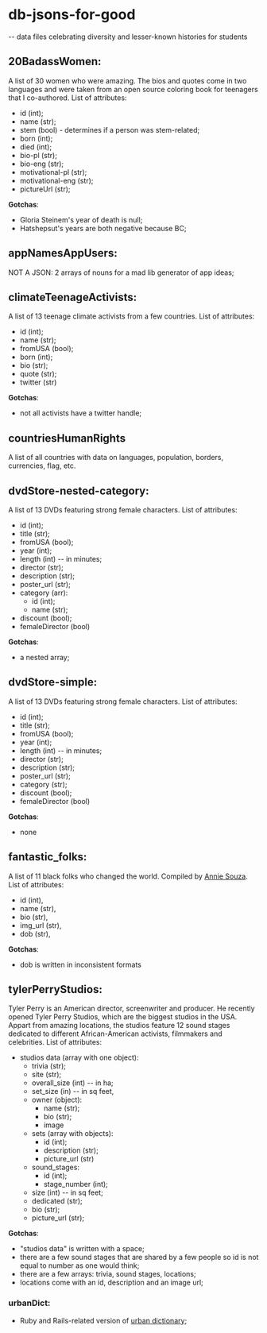 # db-jsons-for-good
-- data files celebrating diversity and lesser-known histories for students

## 20BadassWomen: 
A list of 30 women who were amazing. The bios and quotes come in two languages and were taken from an open source coloring book for teenagers that I co-authored.
List of attributes: 
- id (int); 
- name (str); 
- stem (bool) - determines if a person was stem-related;
- born (int); 
- died (int); 
- bio-pl (str); 
- bio-eng (str); 
- motivational-pl (str); 
- motivational-eng (str);
- pictureUrl (str);


**Gotchas**:
- Gloria Steinem's year of death is null;
- Hatshepsut's years are both negative because BC;

## appNamesAppUsers: 
NOT A JSON: 2 arrays of nouns for a mad lib generator of app ideas;


## climateTeenageActivists: 
A list of 13 teenage climate activists from a few countries. 
List of attributes: 
- id (int); 
- name (str); 
- fromUSA (bool);
- born (int); 
- bio (str); 
- quote (str); 
- twitter (str)


**Gotchas**:
- not all activists have a twitter handle;

## countriesHumanRights
A list of all countries with data on languages, population, borders, currencies, flag, etc.

## dvdStore-nested-category:
A list of 13 DVDs featuring strong female characters.
List of attributes: 
- id (int); 
- title (str); 
- fromUSA (bool);
- year (int); 
- length (int) -- in minutes;
- director (str); 
- description (str); 
- poster_url (str);
- category (arr):
    - id (int); 
    - name (str);
- discount (bool);
- femaleDirector (bool)


**Gotchas**:
- a nested array;

## dvdStore-simple:
A list of 13 DVDs featuring strong female characters.
List of attributes: 
- id (int); 
- title (str); 
- fromUSA (bool);
- year (int); 
- length (int) -- in minutes;
- director (str); 
- description (str); 
- poster_url (str);
- category (str);
- discount (bool);
- femaleDirector (bool)


**Gotchas**:
- none

## fantastic_folks:
A list of 11 black folks who changed the world. Compiled by [Annie Souza](https://github.com/luanesouza).
List of attributes: 
- id (int),
- name (str),
- bio (str),
- img_url (str),
- dob (str),

**Gotchas**:
- dob is written in inconsistent formats

## tylerPerryStudios:
Tyler Perry is an American director, screenwriter and producer.
He recently opened Tyler Perry Studios, which are the biggest studios in the USA.
Appart from amazing locations, the studios feature 12 sound stages dedicated to different African-American activists, filmmakers and celebrities.
List of attributes: 
* studios data (array with one object):
    * trivia (str);
    * site (str);
    * overall_size (int) -- in ha;
    * set_size (in) -- in sq feet,
    * owner (object):
        * name (str);
        * bio (str);
        * image
    * sets (array with objects):
        * id (int);
        * description (str);
        * picture_url (str)
    * sound_stages:
        * id (int); 
        * stage_number (int);
    * size (int) -- in sq feet;
    * dedicated (str);
    * bio (str);
    * picture_url (str);

**Gotchas**:
- "studios data" is written with a space;
- there are a few sound stages that are shared by a few people so id is not equal to number as one would think;
- there are a few arrays: trivia, sound stages, locations;
- locations come with an id, description and an image url;

### urbanDict: 
- Ruby and Rails-related version of [urban dictionary](https://www.urbandictionary.com/);
